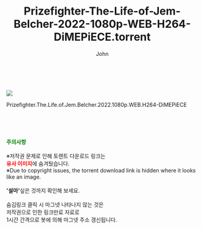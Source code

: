 ﻿---
layout: post
title:  "    Prizefighter-The-Life-of-Jem-Belcher-2022-1080p-WEB-H264-DiMEPiECE.torrent"
author: John
categories: [ 영화 ]
tags: [  ]
image: https://torrentrj55.com/uploadfile/full/670616cd65acbafb7129b2563aa8da5a825246a1.jpg 
description: "    Prizefighter-The-Life-of-Jem-Belcher-2022-1080p-WEB-H264-DiMEPiECE torrent 정보 공유"
toc: true
toc_sticky: true
---

<br>
<p><img src="https://torrentrj55.com/uploadfile/full/670616cd65acbafb7129b2563aa8da5a825246a1.jpg"/></p>
 Prizefighter.The.Life.of.Jem.Belcher.2022.1080p.WEB.H264-DiMEPiECE  
    
<br><br><br>
<p data-ke-size="size16"><b><span style="color: green;">주의사항</span></b><br /><br />※저작권 문제로 인해 토렌트 다운로드 링크는<br /><b><span style="color: red;">유사 이미지</span></b>에 숨겨뒀습니다.<br />※Due to copyright issues, the torrent download link is hidden where it looks like an image.<br /><br /><b>'설마'</b>싶은 것까지 확인해 보세요.<br /><br />숨김링크 클릭 시 마그넷 나타나지 않는 것은<br />저작권으로 인한 링크만료 자료로<br />1시간 간격으로 봇에 의해 마그넷 주소 갱신됩니다.</p>
